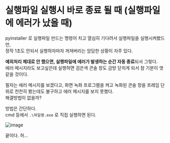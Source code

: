 # 실행파일 실행시 바로 종료 될 때 (실행파일에 에러가 났을 때)

pyinstaller 로 실행파일 만드는 명령어 치고 열심히 기다려서 실행파일을 실행시켜봤드만,  
정작 1초도 안되서 실행하자마자 꺼져버리는 암담한 상황이 자주 있다.

**예외처리 제대로 안 했으면, 실행파일에 에러가 발생하는 순간 자동 종료**되서 그렇다.  
에러 메시지라도 보고싶은데 실행하면 검은색 콘솔 창도 금방 닫치게 되서 참 기분이 엿같을 것이다.  

필자는 에러 메시지를 보겠다고, 화면 녹화 프로그램을 켜고 녹화된 콘솔 창을 프레임 단위로 천천히 봤는데도 불구하고 에러 메시지를 보지 못했다.  
해결방법이 없을까?

방법은 간단하다.  
cmd 등에서 ```.\파일명.exe``` 로 직접 실행하면 된다.

![image](https://user-images.githubusercontent.com/48408417/130409388-7a0c44ce-56bb-45b8-bc21-9699fe8f8656.png)

끝이다. 허...
